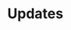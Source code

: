 # Updates

[.source]: https://linux-tips-and-tricks.de/de/raspibackup#updatestrategie
[.source]: https://linux-tips-and-tricks.de/de/raspibackupcategoried/432-raspibackup-versionshistorie
